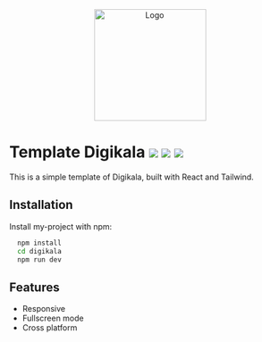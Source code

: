 
<div align="center">
  <img src="https://www.digikala.com/brand/full-horizontal.svg" alt="Logo" width="200">
  <div>
  
 
    
  </div>
</div>

# Template Digikala  <img src="https://img.shields.io/github/commit-activity/w/aminghoreishi/digikala"> <img src="https://img.shields.io/badge/React-20232A?style=for-the-badge&logo=react&logoColor=61DAFB" >   <img src="https://img.shields.io/badge/Tailwind_CSS-38B2AC?style=for-the-badge&logo=tailwind-css&logoColor=white" >

<p>This is a simple template of Digikala, built with React and Tailwind.</p>




## Installation

Install my-project with npm:

```bash
  npm install
  cd digikala
  npm run dev
```

## Features

- Responsive
- Fullscreen mode
- Cross platform
